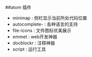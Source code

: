 ##atom 插件

- minimap : 侧栏显示当前所处代码位置
- autocomplete- : 各种语言的支持
- file-icons : 文件图标优美展示
- emmet : web开发神器
- docblockr : 注释神器
- script : 运行工具